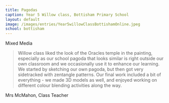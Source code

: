 ```yaml
---
title: Pagodas
caption: Year 5 Willow class, Bottisham Primary School
layout: default
image: /images/entries/Year5willowClassBottishamOnline.jpeg
school: bottisham
---
```

Mixed Media

> Willow class liked the look of the Oracles temple in the painting, especially as our school pagoda  that looks similar is right outside our own classroom and we occasionally use it to enhance our learning. We started by sketching our own pagoda, but then got very sidetracked with zentangle patterns. Our final work included a bit of everything - we made 3D models as well, and enjoyed working on different colour blending activities along the way.

Mrs McMahon, Class Teacher

